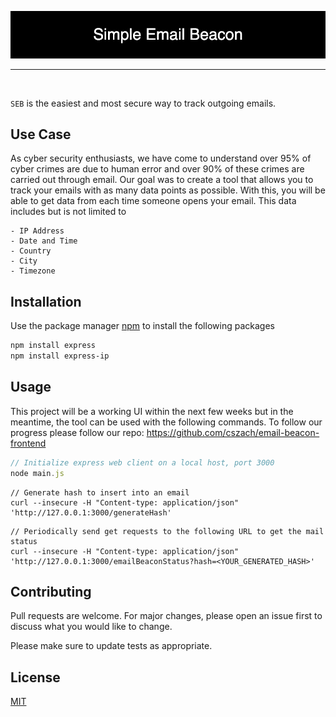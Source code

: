 
<p align="center"> <img src="Project Elements/Simple_Email_Beacon.png"/> </p>

<hr>
<br/>

```SEB``` is the easiest and most secure way to track outgoing emails.

## Use Case
As cyber security enthusiasts, we have come to understand over 95% of cyber crimes are due to human error and over 90% of these crimes are carried out through email. Our goal was to create a tool that allows you to track your emails with as many data points as possible. With this, you will be able to get data from each time someone opens your email. This data includes but is not limited to

```
- IP Address
- Date and Time
- Country
- City
- Timezone
```


## Installation

Use the package manager [npm]([https://pip.pypa.io/en/stable/](https://docs.npmjs.com/downloading-and-installing-node-js-and-npm)) to install the following packages

```bash
npm install express
npm install express-ip
```

## Usage
This project will be a working UI within the next few weeks but in the meantime, the tool can be used with the following commands. To follow our progress please follow our repo: https://github.com/cszach/email-beacon-frontend
```JavaScript
// Initialize express web client on a local host, port 3000
node main.js
```

```curl
// Generate hash to insert into an email
curl --insecure -H "Content-type: application/json" 'http://127.0.0.1:3000/generateHash'
```

```
// Periodically send get requests to the following URL to get the mail status
curl --insecure -H "Content-type: application/json" 'http://127.0.0.1:3000/emailBeaconStatus?hash=<YOUR_GENERATED_HASH>'
```

## Contributing
Pull requests are welcome. For major changes, please open an issue first to discuss what you would like to change.

Please make sure to update tests as appropriate.

## License
[MIT](https://choosealicense.com/licenses/mit/)
